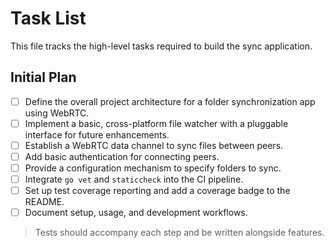 # Task List

This file tracks the high-level tasks required to build the sync application.

## Initial Plan
- [ ] Define the overall project architecture for a folder synchronization app using WebRTC.
- [ ] Implement a basic, cross-platform file watcher with a pluggable interface for future enhancements.
- [ ] Establish a WebRTC data channel to sync files between peers.
- [ ] Add basic authentication for connecting peers.
- [ ] Provide a configuration mechanism to specify folders to sync.
- [ ] Integrate `go vet` and `staticcheck` into the CI pipeline.
- [ ] Set up test coverage reporting and add a coverage badge to the README.
- [ ] Document setup, usage, and development workflows.

> Tests should accompany each step and be written alongside features.

